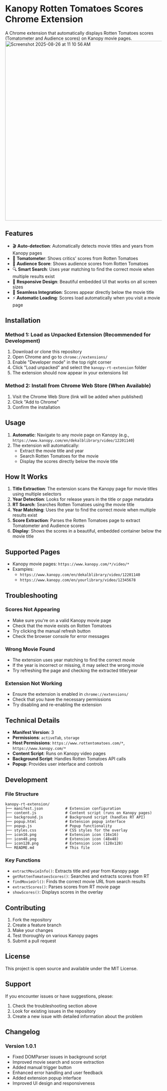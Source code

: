# Kanopy Rotten Tomatoes Scores Chrome Extension

A Chrome extension that automatically displays Rotten Tomatoes scores (Tomatometer and Audience scores) on Kanopy movie pages.
<img width="1449" height="578" alt="Screenshot 2025-08-26 at 11 10 56 AM" src="https://github.com/user-attachments/assets/640c9573-c8ae-48b0-b7ce-8ca7da9db27f" />



## Features

- 🎬 **Auto-detection**: Automatically detects movie titles and years from Kanopy pages
- 🍅 **Tomatometer**: Shows critics' scores from Rotten Tomatoes
- 🍿 **Audience Score**: Shows audience scores from Rotten Tomatoes
- 🔍 **Smart Search**: Uses year matching to find the correct movie when multiple results exist
- 📱 **Responsive Design**: Beautiful embedded UI that works on all screen sizes
- 🎨 **Seamless Integration**: Scores appear directly below the movie title
- ⚡ **Automatic Loading**: Scores load automatically when you visit a movie page

## Installation

### Method 1: Load as Unpacked Extension (Recommended for Development)

1. Download or clone this repository
2. Open Chrome and go to `chrome://extensions/`
3. Enable "Developer mode" in the top right corner
4. Click "Load unpacked" and select the `kanopy-rt-extension` folder
5. The extension should now appear in your extensions list

### Method 2: Install from Chrome Web Store (When Available)

1. Visit the Chrome Web Store (link will be added when published)
2. Click "Add to Chrome"
3. Confirm the installation

## Usage

1. **Automatic**: Navigate to any movie page on Kanopy (e.g., `https://www.kanopy.com/en/dekalblibrary/video/12201140`)
2. The extension will automatically:
   - Extract the movie title and year
   - Search Rotten Tomatoes for the movie
   - Display the scores directly below the movie title

## How It Works

1. **Title Extraction**: The extension scans the Kanopy page for movie titles using multiple selectors
2. **Year Detection**: Looks for release years in the title or page metadata
3. **RT Search**: Searches Rotten Tomatoes using the movie title
4. **Year Matching**: Uses the year to find the correct movie when multiple results exist
5. **Score Extraction**: Parses the Rotten Tomatoes page to extract Tomatometer and Audience scores
6. **Display**: Shows the scores in a beautiful, embedded container below the movie title

## Supported Pages

- Kanopy movie pages: `https://www.kanopy.com/*/video/*`
- Examples:
  - `https://www.kanopy.com/en/dekalblibrary/video/12201140`
  - `https://www.kanopy.com/en/yourlibrary/video/12345678`

## Troubleshooting

### Scores Not Appearing
- Make sure you're on a valid Kanopy movie page
- Check that the movie exists on Rotten Tomatoes
- Try clicking the manual refresh button
- Check the browser console for error messages

### Wrong Movie Found
- The extension uses year matching to find the correct movie
- If the year is incorrect or missing, it may select the wrong movie
- Try refreshing the page and checking the extracted title/year

### Extension Not Working
- Ensure the extension is enabled in `chrome://extensions/`
- Check that you have the necessary permissions
- Try disabling and re-enabling the extension

## Technical Details

- **Manifest Version**: 3
- **Permissions**: `activeTab`, `storage`
- **Host Permissions**: `https://www.rottentomatoes.com/*`, `https://www.kanopy.com/*`
- **Content Script**: Runs on Kanopy video pages
- **Background Script**: Handles Rotten Tomatoes API calls
- **Popup**: Provides user interface and controls

## Development

### File Structure
```
kanopy-rt-extension/
├── manifest.json          # Extension configuration
├── content.js             # Content script (runs on Kanopy pages)
├── background.js          # Background script (handles RT API)
├── popup.html             # Extension popup interface
├── popup.js               # Popup functionality
├── styles.css             # CSS styles for the overlay
├── icon16.png             # Extension icon (16x16)
├── icon48.png             # Extension icon (48x48)
├── icon128.png            # Extension icon (128x128)
└── README.md              # This file
```

### Key Functions

- `extractMovieInfo()`: Extracts title and year from Kanopy page
- `getRottenTomatoesScores()`: Searches and extracts scores from RT
- `findMovieUrl()`: Finds the correct movie URL from search results
- `extractScores()`: Parses scores from RT movie page
- `showScores()`: Displays scores in the overlay

## Contributing

1. Fork the repository
2. Create a feature branch
3. Make your changes
4. Test thoroughly on various Kanopy pages
5. Submit a pull request

## License

This project is open source and available under the MIT License.

## Support

If you encounter issues or have suggestions, please:
1. Check the troubleshooting section above
2. Look for existing issues in the repository
3. Create a new issue with detailed information about the problem

## Changelog

### Version 1.0.1
- Fixed DOMParser issues in background script
- Improved movie search and score extraction
- Added manual trigger button
- Enhanced error handling and user feedback
- Added extension popup interface
- Improved UI design and responsiveness
